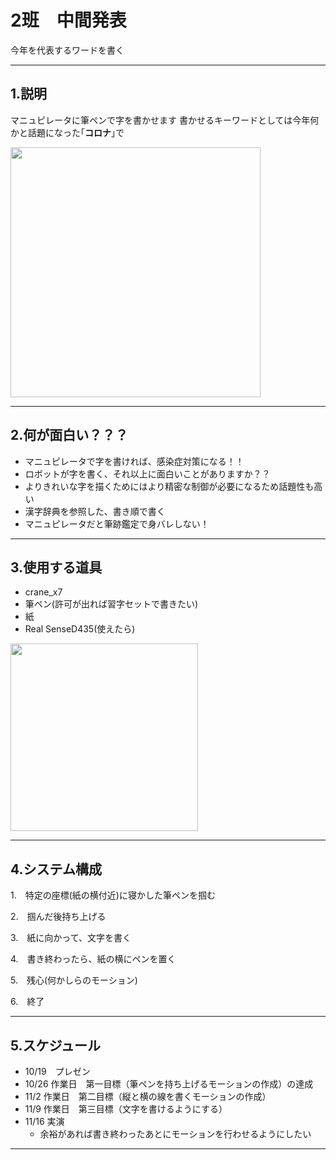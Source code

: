 # 2班　中間発表
今年を代表するワードを書く

---
## 1.説明

マニュピレータに筆ペンで字を書かせます
書かせるキーワードとしては今年何かと話題になった｢**コロナ**｣で



 <img src="https://i.imgur.com/XcuqVc7.png" width="400">

---
## 2.何が面白い？？？

* マニュピレータで字を書ければ、感染症対策になる！！
* ロボットが字を書く、それ以上に面白いことがありますか？？
* よりきれいな字を描くためにはより精密な制御が必要になるため話題性も高い
* 漢字辞典を参照した、書き順で書く
* マニュピレータだと筆跡鑑定で身バレしない！

---
## 3.使用する道具
* crane_x7
* 筆ペン(許可が出れば習字セットで書きたい)
* 紙
* Real SenseD435(使えたら)
<img src="https://i.imgur.com/Cr3NGGQ.png" align="bottom" width="300">

---
## 4.システム構成

1.　特定の座標(紙の横付近)に寝かした筆ペンを掴む

2.　掴んだ後持ち上げる 

3.　紙に向かって、文字を書く

4.　書き終わったら、紙の横にペンを置く

5.　残心(何かしらのモーション)

6.　終了 

---
## 5.スケジュール
- 10/19　プレゼン
- 10/26 作業日　第一目標（筆ペンを持ち上げるモーションの作成）の達成
- 11/2  作業日　第二目標（縦と横の線を書くモーションの作成）
- 11/9  作業日　第三目標（文字を書けるようにする）
- 11/16	実演	
  * 余裕があれば書き終わったあとにモーションを行わせるようにしたい
---
